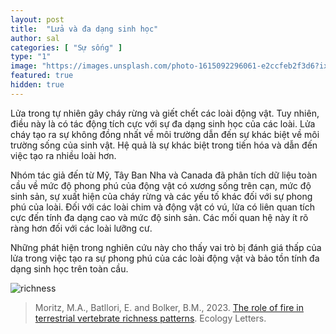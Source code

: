 ```yaml
---
layout: post
title:  "Lửa và đa dạng sinh học"
author: sal
categories: [ "Sự sống" ]
type: "1"
image: "https://images.unsplash.com/photo-1615092296061-e2ccfeb2f3d6?ixlib=rb-4.0.3&ixid=MnwxMjA3fDB8MHxwaG90by1wYWdlfHx8fGVufDB8fHx8&auto=format&fit=crop&w=1770&q=80"
featured: true
hidden: true
---
```


Lửa trong tự nhiên gây cháy rừng và giết chết các loài động vật. Tuy nhiên, điều này là có tác động tích cực với sự đa dạng sinh học của các loài. Lửa cháy tạo ra sự không đồng nhất về môi trường dẫn đến sự khác biệt về môi trường sống của sinh vật. Hệ quả là sự khác biệt trong tiến hóa và dẫn đến việc tạo ra nhiều loài hơn.

Nhóm tác giả đến từ Mỹ, Tây Ban Nha và Canada đã phân tích dữ liệu toàn cầu về mức độ phong phú của động vật có xương sống trên cạn, mức độ sinh sản, sự xuất hiện của cháy rừng và các yếu tố khác đối với sự phong phú của loài. Đối với các loài chim và động vật có vú, lửa có liên quan tích cực đến tính đa dạng cao và mức độ sinh sản. Các mối quan hệ này ít rõ ràng hơn đối với các loài lưỡng cư.

Những phát hiện trong nghiên cứu này cho thấy vai trò bị đánh giá thấp của lửa trong việc tạo ra sự phong phú của các loài động vật và bảo tồn tính đa dạng sinh học trên toàn cầu.


![richness](https://onlinelibrary.wiley.com/cms/asset/d598cfac-3052-49d0-805f-121260250902/ele14177-fig-0002-m.png)


> Moritz, M.A., Batllori, E. and Bolker, B.M., 2023. [The role of fire in terrestrial vertebrate richness patterns]( https://doi.org/10.1111/ele.14177). Ecology Letters.




